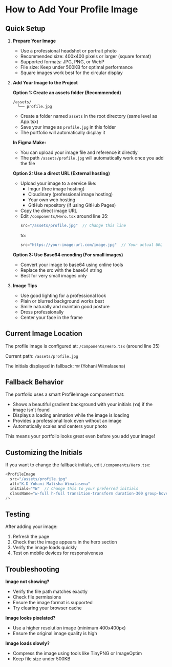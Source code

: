# How to Add Your Profile Image

## Quick Setup

1. **Prepare Your Image**
   - Use a professional headshot or portrait photo
   - Recommended size: 400x400 pixels or larger (square format)
   - Supported formats: JPG, PNG, or WebP
   - File size: Keep under 500KB for optimal performance
   - Square images work best for the circular display

2. **Add Your Image to the Project**
   
   **Option 1: Create an assets folder (Recommended)**
   ```
   /assets/
     └── profile.jpg
   ```
   - Create a folder named `assets` in the root directory (same level as App.tsx)
   - Save your image as `profile.jpg` in this folder
   - The portfolio will automatically display it
   
   **In Figma Make:**
   - You can upload your image file and reference it directly
   - The path `/assets/profile.jpg` will automatically work once you add the file

   **Option 2: Use a direct URL (External hosting)**
   - Upload your image to a service like:
     - Imgur (free image hosting)
     - Cloudinary (professional image hosting)
     - Your own web hosting
     - GitHub repository (if using GitHub Pages)
   - Copy the direct image URL
   - Edit `/components/Hero.tsx` around line 35:
     ```typescript
     src="/assets/profile.jpg"  // Change this line
     ```
     to:
     ```typescript
     src="https://your-image-url.com/image.jpg"  // Your actual URL
     ```

   **Option 3: Use Base64 encoding (For small images)**
   - Convert your image to base64 using online tools
   - Replace the src with the base64 string
   - Best for very small images only

3. **Image Tips**
   - Use good lighting for a professional look
   - Plain or blurred background works best
   - Smile naturally and maintain good posture
   - Dress professionally
   - Center your face in the frame

## Current Image Location

The profile image is configured at: `/components/Hero.tsx` (around line 35)

Current path: `/assets/profile.jpg`

The initials displayed in fallback: `YW` (Yohani Wimalasena)

## Fallback Behavior

The portfolio uses a smart ProfileImage component that:
- Shows a beautiful gradient background with your initials (`YW`) if the image isn't found
- Displays a loading animation while the image is loading
- Provides a professional look even without an image
- Automatically scales and centers your photo

This means your portfolio looks great even before you add your image!

## Customizing the Initials

If you want to change the fallback initials, edit `/components/Hero.tsx`:

```typescript
<ProfileImage
  src="/assets/profile.jpg"
  alt="K.D Yohani Malisha Wimalasena"
  initials="YW"  // Change this to your preferred initials
  className="w-full h-full transition-transform duration-300 group-hover:scale-110"
/>
```

## Testing

After adding your image:
1. Refresh the page
2. Check that the image appears in the hero section
3. Verify the image loads quickly
4. Test on mobile devices for responsiveness

## Troubleshooting

**Image not showing?**
- Verify the file path matches exactly
- Check file permissions
- Ensure the image format is supported
- Try clearing your browser cache

**Image looks pixelated?**
- Use a higher resolution image (minimum 400x400px)
- Ensure the original image quality is high

**Image loads slowly?**
- Compress the image using tools like TinyPNG or ImageOptim
- Keep file size under 500KB
